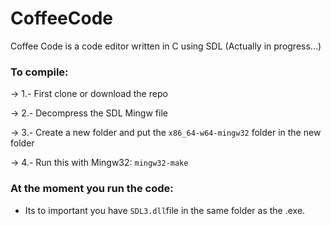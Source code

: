 # CoffeeCode

Coffee Code is a code editor written in C using SDL (Actually in progress...)

### To compile: 
-> 1.- First clone or download the repo

-> 2.- Decompress the SDL Mingw file 

-> 3.- Create a new folder and put the `x86_64-w64-mingw32` folder in the new folder 

-> 4.- Run this with Mingw32: `mingw32-make`

### At the moment you run the code:

- Its to important you have `SDL3.dll`file in the same folder as the .exe.
